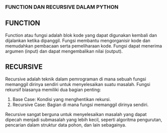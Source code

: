 ### FUNCTION DAN RECURSIVE DALAM PYTHON

## FUNCTION
Function atau fungsi adalah blok kode yang dapat digunakan kembali dan dijalankan ketika dipanggil. Fungsi membantu mengorganisir kode dan memudahkan pembacaan serta pemeliharaan kode. Fungsi dapat menerima argumen (input) dan dapat mengembalikan nilai (output).

## RECURSIVE
Recursive adalah teknik dalam pemrograman di mana sebuah fungsi memanggil dirinya sendiri untuk menyelesaikan suatu masalah. Fungsi rekursif biasanya memiliki dua bagian penting:

1. Base Case: Kondisi yang menghentikan rekursi.
2. Recursive Case: Bagian di mana fungsi memanggil dirinya sendiri.

Recursive sangat berguna untuk menyelesaikan masalah yang dapat dipecah menjadi submasalah yang lebih kecil, seperti algoritma pengurutan, pencarian dalam struktur data pohon, dan lain sebagainya.
